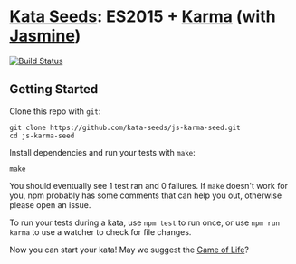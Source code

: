 # [Kata Seeds](http://kata-seeds.github.io): ES2015 + [Karma](http://karma-runner.github.io/) (with [Jasmine](http://jasmine.github.io/))
[![Build Status](https://travis-ci.org/kata-seeds/js-karma-seed.svg?branch=master)](https://travis-ci.org/kata-seeds/js-karma-seed)

## Getting Started

Clone this repo with `git`:

    git clone https://github.com/kata-seeds/js-karma-seed.git
    cd js-karma-seed

Install dependencies and run your tests with `make`:

    make

You should eventually see 1 test ran and 0 failures. If `make` doesn't work for you, npm probably has some comments that can help you out, otherwise please open an issue.

To run your tests during a kata, use `npm test` to run once, or use `npm run karma` to
use a watcher to check for file changes.

Now you can start your kata! May we suggest the [Game of Life](http://en.wikipedia.org/wiki/Conway's_Game_of_Life)?
